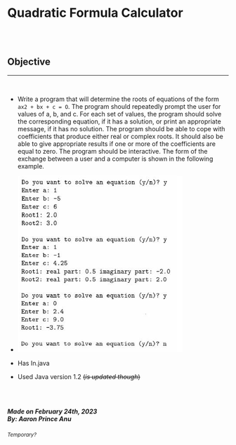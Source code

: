 # **Quadratic Formula Calculator**
<br></br>
## Objective
---
<br>

- Write a program that will determine the roots of equations of the form `ax2 + bx + c = O`. The program should repeatedly prompt the user for values of a, b, and c. For each set of values, the program should solve the corresponding equation, if it has a solution, or print an appropriate message, if it has no solution. The program should be able to cope with coefficients that produce either real or complex roots. It should also be able to give appropriate results if one or more of the coefficients are equal to zero. The program should be interactive. The form of the exchange between a user and a computer is shown in the following example.

- ![Roots](Roots.png)

- Has In.java
- Used Java version 1.2 ~~(*is updated though*)~~

<br></br>

***Made on February 24th, 2023***\
***By: Aaron Prince Anu***


<sub>*Temporary?*</sub>
